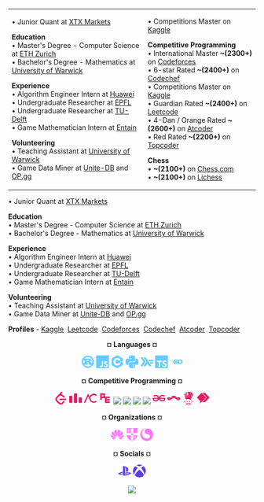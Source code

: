 <table border="0" style="width:100%">
 <tr>
    <td>

• Junior Quant at [XTX Markets](https://www.xtxmarkets.com/)            

**Education** <br>
• Master's Degree - Computer Science at [ETH Zurich](https://ethz.ch/en.html/)
<br>
• Bachelor's Degree - Mathematics at [University of Warwick](https://warwick.ac.uk/)

**Experience** <br>
• Algorithm Engineer Intern at [Huawei](https://www.huawei.com/en/)
<br>
• Undergraduate Researcher at [EPFL](https://www.epfl.ch/en/)
<br>
• Undergraduate Researcher at [TU-Delft](https://www.tudelft.nl/en/)
<br>
• Game Mathematician Intern at [Entain](https://entaingroup.com/)

**Volunteering** <br>
• Teaching Assistant at [University of Warwick](https://warwick.ac.uk/)
<br>
• Game Data Miner at [Unite-DB](https://unite-db.com/) and [OP.gg](https://www.op.gg/)
     
   <td>

• Competitions Master on [Kaggle](https://www.kaggle.com/smartstudsai/)

**Competitive Programming** <br>
• International Master **~(2300+)** on [Codeforces](https://codeforces.com/profile/smartstudsai/)
<br>
• 6-star Rated **~(2400+)** on [Codechef](https://www.codechef.com/users/smartstudsai/)
<br>
• Competitions Master on [Kaggle](https://www.kaggle.com/smartstudsai/)
<br>
• Guardian Rated **~(2400+)** on [Leetcode](https://leetcode.com/smartstudsai/)
<br>
• 4-Dan / Orange Rated **~(2600+)** on [Atcoder](https://atcoder.jp/users/smartstudsai/)
<br>
• Red Rated **~(2200+)** on [Topcoder]( https://www.topcoder.com/members/smartstudsai/) 

**Chess** <br>
• **~(2100+)** on [Chess.com]( https://www.topcoder.com/members/smartstudsai/)
<br>
• **~(2100+)** on [Lichess]( https://www.topcoder.com/members/smartstudsai/) 
<br>

   </td>
  
  
 </tr>
</table>

• Junior Quant at [XTX Markets](https://www.xtxmarkets.com/)            

**Education** <br>
• Master's Degree - Computer Science at [ETH Zurich](https://ethz.ch/en.html/)
<br>
• Bachelor's Degree - Mathematics at [University of Warwick](https://warwick.ac.uk/)

**Experience** <br>
• Algorithm Engineer Intern at [Huawei](https://www.huawei.com/en/)
<br>
• Undergraduate Researcher at [EPFL](https://www.epfl.ch/en/)
<br>
• Undergraduate Researcher at [TU-Delft](https://www.tudelft.nl/en/)
<br>
• Game Mathematician Intern at [Entain](https://entaingroup.com/)

**Volunteering** <br>
• Teaching Assistant at [University of Warwick](https://warwick.ac.uk/)
<br>
• Game Data Miner at [Unite-DB](https://unite-db.com/) and [OP.gg](https://www.op.gg/)

**Profiles** - [Kaggle][kg]&nbsp; [Leetcode][lc]&nbsp; [Codeforces][cf]&nbsp; [Codechef][cc]&nbsp; [Atcoder][ac]&nbsp; [Topcoder][tc]

[kg]: https://www.kaggle.com/smartstudsai/
[lc]: https://leetcode.com/smartstudsai/
[cf]: https://codeforces.com/profile/smartstudsai/
[cc]: https://www.codechef.com/users/smartstudsai/
[ac]: https://atcoder.jp/users/smartstudsai/
[tc]: https://www.topcoder.com/members/smartstudsai/

<p align="center"> <b>¤ Languages ¤</b> </p>
<p align="center">
  <img height="26px" src="lang/lang-rust.svg">
  <img height="26px" src="lang/lang-javascript.svg">
  <img height="26px" src="lang/lang-cpp.svg">
  <img height="26px" src="lang/lang-python.svg">
  <img height="26px" src="lang/lang-haskell.svg">
  <img height="26px" src="lang/lang-typescript.svg">
  <img height="26px" src="lang/lang-golang.svg">
</p>
<!--
<p align="center"> <b>¤ Learning ¤</b> </p>
<p align="center">
  <img height="26px" src="lang/lang-csharp.svg">
</p>
  <img height="26px" src="lang/lang-erlang.svg">
  <img height="26px" src="lang/lang-perl.svg">
  <img height="26px" src="lang/lang-matlab.svg">
  <img height="26px" src="lang/lang-scala.svg">
  <img height="26px" src="lang/lang-r.svg">
  <img height="26px" src="lang/lang-swift.svg">
  <img height="26px" src="lang/lang-dart.svg">
  <img height="26px" src="lang/lang-kotlin.svg">
  <img height="26px" src="lang/lang-julia.svg">
  <img height="26px" src="lang/lang-java.svg">
  <img height="26px" src="lang/lang-elm.svg">
  <img height="26px" src="lang/lang-clojure.svg">
  <img height="26px" src="lang/lang-elixir.svg">
  <img height="26px" src="lang/lang-fsharp.svg">
-->
<p align="center"> <b>¤ Competitive Programming ¤</b> </p>
<p align="center">
  <img height="26px" src="cp/cp-leetcode.svg">
  <img height="26px" src="cp/cp-codeforces.svg">
  <img height="26px" src="cp/cp-atcoder.svg">
  <img height="26px" src="cp/cp-projecteuler.svg">
  <img height="26px" src="cp/cp-kattisOJ.svg">
  <img height="26px" src="cp/cp-hackerrank.svg">
  <img height="26px" src="cp/cp-codingninjas.svg">
  <img height="26px" src="cp/cp-sphereOJ.svg">
  <img height="26px" src="cp/cp-geeksforgeeks.svg">
  <img height="26px" src="cp/cp-topcoder.svg">
  <img height="26px" src="cp/cp-codechef.svg">
  <img height="26px" src="cp/cp-binarysearch.svg">
</p>

<p align="center"> <b>¤ Organizations ¤</b> </p>

<p align="center">
  <img height="26px" src="org/org-huawei.svg">
  <img height="26px" src="org/org-lboro.svg">
  <img height="26px" src="org/org-commscope.svg">
</p>


<p align="center"> <b>¤ Socials ¤</b> </p>
<p align="center">
  <img height="26px" src="soc/soc-playstation.svg">
  <img height="26px" src="soc/soc-xbox.svg">
</p>
<!--
  <img height="26px" src="soc/soc-youtube.svg">
  <img height="26px" src="soc/soc-kaggle.svg">
  <img height="26px" src="soc/soc-xbox.svg">
  <img height="26px" src="soc/soc-.svg">
  <img height="26px" src="soc/soc-lichess.svg">
  <img height="26px" src="soc/soc-.svg">
  <img height="26px" src="soc/soc-playstation.svg">
  <img height="26px" src="soc/soc-medium.svg">
  <img height="26px" src="soc/soc-twitch.svg">
-->


<p align="center">
  <img height="52px" src="https://img.pokemondb.net/sprites/heartgold-soulsilver/shiny/snorlax.png">
</p>

